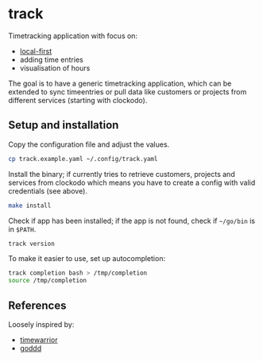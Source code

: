 # track

Timetracking application with focus on:

- [local-first](https://www.inkandswitch.com/local-first/)
- adding time entries
- visualisation of hours

The goal is to have a generic timetracking application, which can be extended
to sync timeentries or pull data like customers or projects from different 
services (starting with clockodo).

## Setup and installation

Copy the configuration file and adjust the values.

```bash
cp track.example.yaml ~/.config/track.yaml
```

Install the binary; if currently tries to retrieve customers, projects and 
services from clockodo which means you have to create a config with valid 
credentials (see above).

```bash
make install
```

Check if app has been installed; if the app is not found, check if `~/go/bin` 
is in `$PATH`.

```bash
track version
```

To make it easier to use, set up autocompletion:

```bash
track completion bash > /tmp/completion
source /tmp/completion
```

## References

Loosely inspired by:

- [timewarrior](https://github.com/GothenburgBitFactory/timewarrior)
- [goddd](https://github.com/marcusolsson/goddd)
